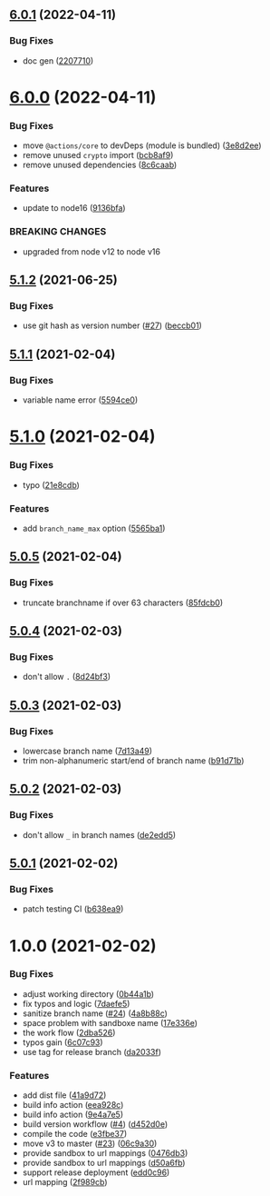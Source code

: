 ## [6.0.1](https://github.com/russel-yang/buildinfo-actions/compare/v6.0.0...v6.0.1) (2022-04-11)


### Bug Fixes

* doc gen ([2207710](https://github.com/russel-yang/buildinfo-actions/commit/2207710bf5b37862bede56fdd13dd79008a83185))

# [6.0.0](https://github.com/russel-yang/buildinfo-actions/compare/v5.1.2...v6.0.0) (2022-04-11)


### Bug Fixes

* move `@actions/core` to devDeps (module is bundled) ([3e8d2ee](https://github.com/russel-yang/buildinfo-actions/commit/3e8d2eedc799dea02b27361c5f0495cb30e46037))
* remove unused `crypto` import ([bcb8af9](https://github.com/russel-yang/buildinfo-actions/commit/bcb8af9f1ca9f48869f286bbd0edfcfc4788f016))
* remove unused dependencies ([8c6caab](https://github.com/russel-yang/buildinfo-actions/commit/8c6caab7e8988428566aeb90f0d2ebb4631342a2))


### Features

* update to node16 ([9136bfa](https://github.com/russel-yang/buildinfo-actions/commit/9136bfa6336bab7be660fed2889bb3265ecb470a))


### BREAKING CHANGES

* upgraded from node v12 to node v16

## [5.1.2](https://github.com/russel-yang/buildinfo-actions/compare/v5.1.1...v5.1.2) (2021-06-25)


### Bug Fixes

* use git hash as version number ([#27](https://github.com/russel-yang/buildinfo-actions/issues/27)) ([beccb01](https://github.com/russel-yang/buildinfo-actions/commit/beccb01fcde6f8febc14752e8a5ab22ede739067))

## [5.1.1](https://github.com/russel-yang/buildinfo-actions/compare/v5.1.0...v5.1.1) (2021-02-04)


### Bug Fixes

* variable name error ([5594ce0](https://github.com/russel-yang/buildinfo-actions/commit/5594ce0e0827885c91d546c8e37e08bef6e9d32e))

# [5.1.0](https://github.com/russel-yang/buildinfo-actions/compare/v5.0.5...v5.1.0) (2021-02-04)


### Bug Fixes

* typo ([21e8cdb](https://github.com/russel-yang/buildinfo-actions/commit/21e8cdb080416eb645dc23c48e6c8a8e2a0b5960))


### Features

* add `branch_name_max` option ([5565ba1](https://github.com/russel-yang/buildinfo-actions/commit/5565ba159b528e3779e9875cdd2f2cb4aba43390))

## [5.0.5](https://github.com/russel-yang/buildinfo-actions/compare/v5.0.4...v5.0.5) (2021-02-04)


### Bug Fixes

* truncate branchname if over 63 characters ([85fdcb0](https://github.com/russel-yang/buildinfo-actions/commit/85fdcb06c798f045f8d613c74242f08191b3d045))

## [5.0.4](https://github.com/russel-yang/buildinfo-actions/compare/v5.0.3...v5.0.4) (2021-02-03)


### Bug Fixes

* don't allow `.` ([8d24bf3](https://github.com/russel-yang/buildinfo-actions/commit/8d24bf3aead49712cfd25ed212f9ea386a62986e))

## [5.0.3](https://github.com/russel-yang/buildinfo-actions/compare/v5.0.2...v5.0.3) (2021-02-03)


### Bug Fixes

* lowercase branch name ([7d13a49](https://github.com/russel-yang/buildinfo-actions/commit/7d13a492f1d227d1d7be4cb95d3a54a0cbe0a774))
* trim non-alphanumeric start/end of branch name ([b91d71b](https://github.com/russel-yang/buildinfo-actions/commit/b91d71b8b63c58209a2fb751cb533f33f0c9a757))

## [5.0.2](https://github.com/russel-yang/buildinfo-actions/compare/v5.0.1...v5.0.2) (2021-02-03)


### Bug Fixes

* don't allow `_` in branch names ([de2edd5](https://github.com/russel-yang/buildinfo-actions/commit/de2edd5c28a9f786575d592d26ff79300f72dfc0))

## [5.0.1](https://github.com/russel-yang/buildinfo-actions/compare/v5.0.0...v5.0.1) (2021-02-02)


### Bug Fixes

* patch testing CI ([b638ea9](https://github.com/russel-yang/buildinfo-actions/commit/b638ea973fe42f02a471b2bdd3653a5de6909bba))

# 1.0.0 (2021-02-02)


### Bug Fixes

* adjust working directory ([0b44a1b](https://github.com/russel-yang/buildinfo-actions/commit/0b44a1bf8109b9452a7f120177b750e06bfc13fe))
* fix typos and logic ([7daefe5](https://github.com/russel-yang/buildinfo-actions/commit/7daefe5675fb1c36b261642c2f1a2d391e865e9a))
* sanitize branch name ([#24](https://github.com/russel-yang/buildinfo-actions/issues/24)) ([4a8b88c](https://github.com/russel-yang/buildinfo-actions/commit/4a8b88c3b4ba6bc08bc9041167143d87d58dd7e5))
* space problem with sandboxe name ([17e336e](https://github.com/russel-yang/buildinfo-actions/commit/17e336e436c3904cb85a4e51ddea9cf3243ab7b6))
* the work flow ([2dba526](https://github.com/russel-yang/buildinfo-actions/commit/2dba5261d2deae697600d6c68e492993a203309a))
* typos gain ([6c07c93](https://github.com/russel-yang/buildinfo-actions/commit/6c07c93cf37812bb56d321b7205e570320692c57))
* use tag for release branch ([da2033f](https://github.com/russel-yang/buildinfo-actions/commit/da2033f65199a29de8624797d16d4c63449c3171))


### Features

* add dist file ([41a9d72](https://github.com/russel-yang/buildinfo-actions/commit/41a9d720443f8655b2d4fbac3539b90d7a90c0eb))
* build info action ([eea928c](https://github.com/russel-yang/buildinfo-actions/commit/eea928c73a15c934ab2859ef8ca294e0ed9237e9))
* build info action ([9e4a7e5](https://github.com/russel-yang/buildinfo-actions/commit/9e4a7e509454d1f6de389651e3775fea39411922))
* build version workflow ([#4](https://github.com/russel-yang/buildinfo-actions/issues/4)) ([d452d0e](https://github.com/russel-yang/buildinfo-actions/commit/d452d0e11703248ca4206172dd3fb96f6d05e90f))
* compile the code ([e3fbe37](https://github.com/russel-yang/buildinfo-actions/commit/e3fbe37e7d335261260d2f25421ca12055c27f20))
* move v3 to master ([#23](https://github.com/russel-yang/buildinfo-actions/issues/23)) ([06c9a30](https://github.com/russel-yang/buildinfo-actions/commit/06c9a30b53a12a92c11a2eafaf0950af9f343731))
* provide sandbox to url mappings ([0476db3](https://github.com/russel-yang/buildinfo-actions/commit/0476db3b0b7667fcefdb5011ff90337b92494384))
* provide sandbox to url mappings ([d50a6fb](https://github.com/russel-yang/buildinfo-actions/commit/d50a6fbe1c1381b7261edac6234e28905cfd3f47))
* support release deployment ([edd0c96](https://github.com/russel-yang/buildinfo-actions/commit/edd0c96a658a331d69562c5af165a8b8f4b8db59))
* url mapping ([2f989cb](https://github.com/russel-yang/buildinfo-actions/commit/2f989cb826e2407e789811d78ae0cbf1238e1121))
